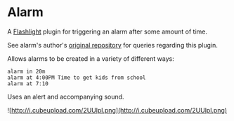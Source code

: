 # Alarm

A [Flashlight](http://flashlight.nateparrott.com/) plugin for triggering an alarm after some amount of time.

See alarm's author's [original repository](https://github.com/theonlygusti/alarm) for queries regarding this plugin.

Allows alarms to be created in a variety of different ways:

    alarm in 20m
    alarm at 4:00PM Time to get kids from school
    alarm at 7:10

Uses an alert and accompanying sound.

![http://i.cubeupload.com/2UUlpl.png](http://i.cubeupload.com/2UUlpl.png)

